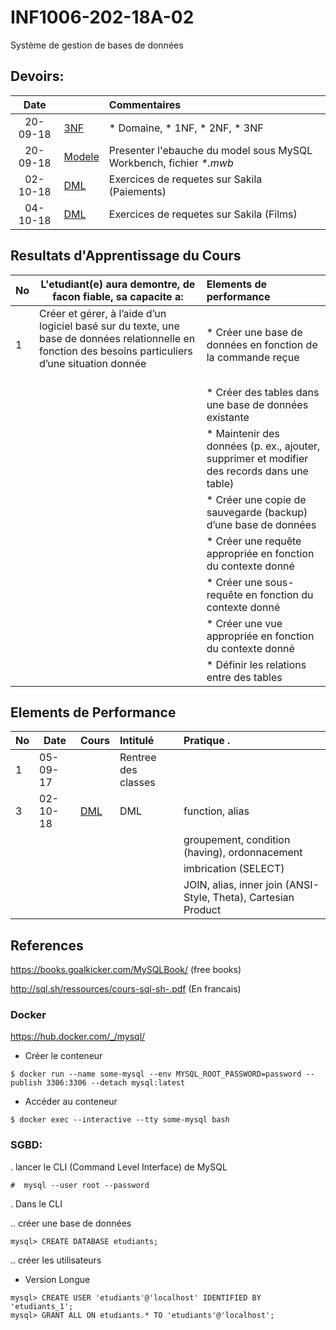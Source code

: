 # INF1006-202-18A-02
Système de gestion de bases de données

## Devoirs:

| Date   |                                                     |     Commentaires                                                      |
|:------:|:----------------------------------------------------|:----------------------------------------------------------------------|
|20-09-18| [3NF](./0.3NF)                                      | * Domaine, * 1NF, * 2NF, * 3NF                                        |
|20-09-18| [Modele](./1.Modele)                                | Presenter l'ebauche du model sous MySQL Workbench, fichier _*.mwb_    |
|02-10-18| [DML](./2.DML/PRATIQUE.md#exercice)                 | Exercices de requetes sur Sakila (Paiements)                          |
|04-10-18| [DML](./2.DML/PRATIQUE.md#perfectionnement)         | Exercices de requetes sur Sakila (Films)                              |



## Resultats d'Apprentissage du Cours

|No|L'etudiant(e) aura demontre, de facon fiable, sa capacite a:      |          Elements de performance                               | 
|--|------------------------------------------------------------------|:---------------------------------------------------------------| 
| 1| Créer et gérer, à l’aide d’un logiciel basé sur du texte, une base de données relationnelle en fonction des besoins particuliers d’une situation donnée                                                | * Créer une base de données en fonction de la commande reçue
|  |                                                                  | * Créer des tables dans une base de données existante
|  |                                                                  | * Maintenir des données (p. ex., ajouter, supprimer et modifier des records dans une table) |
|  |                                                                  | * Créer une copie de sauvegarde (backup) d’une base de données |
|  |                                                                  | * Créer une requête appropriée en fonction du contexte donné   |
|  |                                                                  | * Créer une sous-requête en fonction du contexte donné         | 
|  |                                                                  | * Créer une vue appropriée en fonction du contexte donné       |
|  |                                                                  | * Définir les relations entre des tables                       |

## Elements de Performance

|No| Date   | Cours                       | Intitulé              |  Pratique .                                                    |
|--|--------|:----------------------------|:----------------------|:---------------------------------------------------------------|
| 1|05-09-17|                             | Rentree des classes   |                                                                |
| 3|02-10-18| [DML](./2.DML#exercices)    | DML                   | function, alias                                                |
|  |        |                             |                       | groupement, condition (having), ordonnacement                  |
|  |        |                             |                       | imbrication (SELECT)                                           |
|  |        |                             |                       | JOIN, alias, inner join (ANSI-Style, Theta), Cartesian Product |


## References

https://books.goalkicker.com/MySQLBook/ (free books)

http://sql.sh/ressources/cours-sql-sh-.pdf (En francais)

### Docker

https://hub.docker.com/_/mysql/

* Créer le conteneur

```
$ docker run --name some-mysql --env MYSQL_ROOT_PASSWORD=password --publish 3306:3306 --detach mysql:latest
```

* Accéder au conteneur

```
$ docker exec --interactive --tty some-mysql bash
```


### SGBD:

. lancer le CLI (Command Level Interface) de MySQL

```
#  mysql --user root --password
```


. Dans le CLI 

.. créer une base de données

```
mysql> CREATE DATABASE etudiants;
```

.. créer les utilisateurs

- Version Longue

```
mysql> CREATE USER 'etudiants'@'localhost' IDENTIFIED BY 'etudiants_1';
mysql> GRANT ALL ON etudiants.* TO 'etudiants'@'localhost';
```
